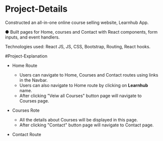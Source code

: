 # Project-Details

Constructed an all-in-one online course selling website, Learnhub App.

● Built pages for Home, courses and Contact with React components, form inputs, and event handlers.

Technologies used: React JS, JS, CSS, Bootstrap, Routing, React hooks.



#Project-Explanation
    
- Home Route
    - Users can navigate to Home, Courses and Contact routes using links in the Navbar.
    - Users can also navigate to Home route by clicking on **Learnhub** name.
    - After clicking "Veiw all Courses" button page will navigate to Courses page.

- Courses Rote
    - All the details about Courses will be displayed in this page.
    - After clicking "Contact" button page will navigate to Contact page.
         
- Contact Route


